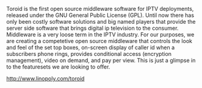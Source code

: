 Toroid is the first open source middleware software for IPTV deployments, released under the GNU General Public License (GPL). Until now there has only been costly software solutions and big named players that provide the server side software that brings digital ip television to the consumer. Middleware is a very loose term in the IPTV industry. For our purposes, we are creating a competetive open source middleware that controls the look and feel of the set top boxes, on-screen display of caller id when a subscribers phone rings, provides conditional access (encryption management), video on demand, and pay per view. This is just a glimpse in to the featuresets we are looking to offer.

http://www.linopoly.com/toroid